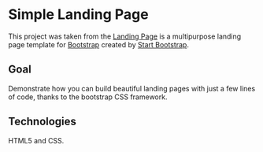 # Simple Landing Page

This project was taken from the [Landing Page](http://startbootstrap.com/template-overviews/landing-page/) is a multipurpose landing page template for [Bootstrap](http://getbootstrap.com/) created by [Start Bootstrap](http://startbootstrap.com/).

## Goal

Demonstrate how you can build beautiful landing pages with just a few lines of code, thanks to the
bootstrap CSS framework.

## Technologies

HTML5 and CSS.